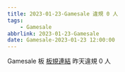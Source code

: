 ```yaml
---
title: 2023-01-23-Gamesale 違規 0 人
tags:
    - Gamesale
abbrlink: 2023-01-23-Gamesale
date: Gamesale-2023-01-23 12:00:00
---
```

Gamesale 板 [板規連結](https://www.ptt.cc/bbs/Gossiping/M.1637425085.A.07D.html)
昨天違規 0 人
